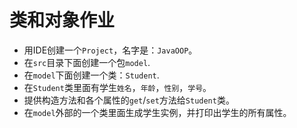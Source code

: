# 类和对象作业
- 用IDE创建一个`Project`，名字是：`JavaOOP`。
- 在`src`目录下面创建一个包`model`.
- 在`model`下面创建一个类：`Student`.
- 在`Student`类里面有学生`姓名`，`年龄`，`性别`，`学号`。
- 提供构造方法和各个属性的`get`/`set`方法给`Student`类。
- 在`model`外部的一个类里面生成学生实例，并打印出学生的所有属性。